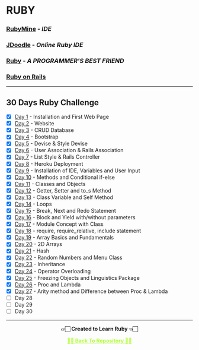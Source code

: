 # RUBY

### [RubyMine](https://www.jetbrains.com/ruby) - _IDE_

### [JDoodle](https://www.jdoodle.com/execute-ruby-online/) - _Online Ruby IDE_

### [Ruby](https://www.ruby-lang.org/en) - _A PROGRAMMER'S BEST FRIEND_

### [Ruby on Rails](https://rubyonrails.org)

---

## 30 Days Ruby Challenge

 - [x] [Day 1](https://github.com/Amey-Thakur/RUBY/tree/main/Day%201%20-%20Day%208) - Installation and First Web Page
 - [x] [Day 2](https://github.com/Amey-Thakur/RUBY/tree/main/Day%201%20-%20Day%208) - Website
 - [x] [Day 3](https://github.com/Amey-Thakur/RUBY/tree/main/Day%201%20-%20Day%208) - CRUD Database
 - [x] [Day 4](https://github.com/Amey-Thakur/RUBY/tree/main/Day%201%20-%20Day%208) - Bootstrap
 - [x] [Day 5](https://github.com/Amey-Thakur/RUBY/tree/main/Day%201%20-%20Day%208) - Devise & Style Devise
 - [x] [Day 6](https://github.com/Amey-Thakur/RUBY/tree/main/Day%201%20-%20Day%208) - User Association & Rails Association
 - [x] [Day 7](https://github.com/Amey-Thakur/RUBY/tree/main/Day%201%20-%20Day%208) - List Style & Rails Controller
 - [x] [Day 8](https://github.com/Amey-Thakur/RUBY/tree/main/Day%201%20-%20Day%208) - Heroku Deployment
 - [x] [Day 9](https://github.com/Amey-Thakur/RUBY/tree/main/Day%209) - Installation of IDE, Variables and User Input
 - [x] [Day 10](https://github.com/Amey-Thakur/RUBY/tree/main/Day%2010) - Methods and Conditional if-else
 - [x] [Day 11](https://github.com/Amey-Thakur/RUBY/tree/main/Day%2011) - Classes and Objects
 - [x] [Day 12](https://github.com/Amey-Thakur/RUBY/tree/main/Day%2012) - Getter, Setter and to_s Method
 - [x] [Day 13](https://github.com/Amey-Thakur/RUBY/tree/main/Day%2013) - Class Variable and Self Method
 - [x] [Day 14](https://github.com/Amey-Thakur/RUBY/tree/main/Day%2014) - Loops
 - [x] [Day 15](https://github.com/Amey-Thakur/RUBY/tree/main/Day%2015) - Break, Next and Redo Statement
 - [x] [Day 16](https://github.com/Amey-Thakur/RUBY/tree/main/Day%2016) - Block and Yield with/without parameters
 - [x] [Day 17](https://github.com/Amey-Thakur/RUBY/tree/main/Day%2017) - Module Concept with Class
 - [x] [Day 18](https://github.com/Amey-Thakur/RUBY/tree/main/Day%2018) - require, require_relative, include statement
 - [x] [Day 19](https://github.com/Amey-Thakur/RUBY/tree/main/Day%2019) - Array Basics and Fundamentals
 - [x] [Day 20](https://github.com/Amey-Thakur/RUBY/tree/main/Day%2020) - 2D Arrays
 - [x] [Day 21](https://github.com/Amey-Thakur/RUBY/tree/main/Day%2021) - Hash
 - [x] [Day 22](https://github.com/Amey-Thakur/RUBY/tree/main/Day%2022) - Random Numbers and Menu Class
 - [x] [Day 23](https://github.com/Amey-Thakur/RUBY/tree/main/Day%2023) - Inheritance
 - [x] [Day 24](https://github.com/Amey-Thakur/RUBY/tree/main/Day%2024) - Operator Overloading
 - [x] [Day 25](https://github.com/Amey-Thakur/RUBY/tree/main/Day%2025) - Freezing Objects and Linguistics Package
 - [x] [Day 26](https://github.com/Amey-Thakur/RUBY/tree/main/Day%2026) - Proc and Lambda
 - [x] [Day 27](https://github.com/Amey-Thakur/RUBY/tree/main/Day%2027) - Arity method and Difference between Proc & Lambda
 - [ ] Day 28
 - [ ] Day 29
 - [ ] Day 30

---

<p align="center"> <b> 👉🏻 Created to Learn Ruby 👈🏻 <b> </p>
 
<p align="center"><a href='https://github.com/Amey-Thakur/RUBY', style='color: greenyellow;'> ✌🏻 Back To Repository ✌🏻</p>
 
